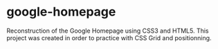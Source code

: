 # google-homepage

Reconstruction of the Google Homepage using CSS3 and HTML5.
This project was created in order to practice with CSS Grid and positionning. 
